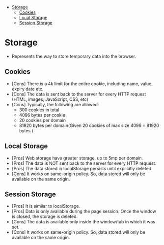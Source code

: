 * [Storage](#storage)
    * [Cookies](#cookies)
    * [Local Storage](#local-storage)
    * [Session Storage](#session-storage)    

# Storage
-  Represents the way to store temporary data into the browser.

## Cookies
- [Cons] There is a 4k limit for the entire cookie, including name, value, expiry date etc.
- [Cons] The data is sent back to the server for every HTTP request (HTML, images, JavaScript, CSS, etc)
- [Cons] Typically, the following are allowed:
  - 300 cookies in total
  - 4096 bytes per cookie
  - 20 cookies per domain
  - 81920 bytes per domain(Given 20 cookies of max size 4096 = 81920 bytes.)

## Local Storage
- [Pros] Web storage have greater storage, up to 5mp per domain.
- [Pros] The data is NOT sent back to the server for every HTTP request.
- [Pros] The data stored in localStorage persists until explicitly deleted.
- [Cons] It works on same-origin policy. So, data stored will only be available on the same origin.

## Session Storage
- [Pros] It is similar to localStorage.
- [Pros] Data is only available during the page session. Once the window is closed, the storage is deleted.
- [Cons] The data is available only inside the window/tab in which it was set.
- [Cons] It works on same-origin policy. So, data stored will only be available on the same origin.

